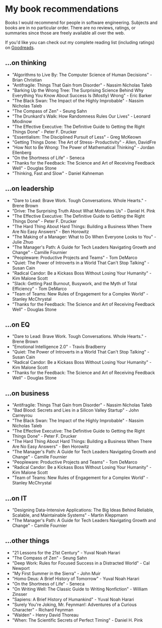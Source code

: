 # My book recommendations

Books I would recommend for people in software engineering. Subjects and books
are in no particular order. There are no reviews, ratings, or summaries since
those are freely available all over the web.

If you'd like you can check out my complete reading list (including ratings) on
[Goodreads](https://www.goodreads.com/user/show/73985773-eric-biven).

## ...on thinking

* "Algorithms to Live By: The Computer Science of Human Decisions" - Brian Christian
* "Antifragile: Things That Gain from Disorder" - Nassim Nicholas Taleb
* "Barking Up the Wrong Tree: The Surprising Science Behind Why Everything You Know About Success Is (Mostly) Wrong" - Eric Barker
* "The Black Swan: The Impact of the Highly Improbable" - Nassim Nicholas Taleb
* "The Compass of Zen" - Seung Sahn
* "The Drunkard's Walk: How Randomness Rules Our Lives" - Leonard Mlodinow
* "The Effective Executive: The Definitive Guide to Getting the Right Things Done" - Peter F. Drucker
* "Essentialism: The Disciplined Pursuit of Less" - Greg McKeown
* "Getting Things Done: The Art of Stress- Productivity" - Allen, DavidFre
* "How Not to Be Wrong: The Power of Mathematical Thinking" - Jordan Ellenberg
* "On the Shortness of Life" - Seneca
* "Thanks for the Feedback: The Science and Art of Receiving Feedback Well" - Douglas Stone
* "Thinking, Fast and Slow" - Daniel Kahneman

## ...on leadership

* "Dare to Lead: Brave Work. Tough Conversations. Whole Hearts." - Brene Brown
* "Drive: The Surprising Truth About What Motivates Us" - Daniel H. Pink
* "The Effective Executive: The Definitive Guide to Getting the Right Things Done" - Peter F. Drucker
* "The Hard Thing About Hard Things: Building a Business When There Are No Easy Answers" - Ben Horowitz
* "The Making of a Manager: What to Do When Everyone Looks to You" - Julie Zhuo
* "The Manager's Path: A Guide for Tech Leaders Navigating Growth and Change" - Camille Fournier
* "Peopleware: Productive Projects and Teams" - Tom DeMarco
* "Quiet: The Power of Introverts in a World That Can't Stop Talking" - Susan Cain
* "Radical Candor: Be a Kickass Boss Without Losing Your Humanity" - Kim Malone Scott
* "Slack: Getting Past Burnout, Busywork, and the Myth of Total Efficiency" - Tom DeMarco
* "Team of Teams: New Rules of Engagement for a Complex World" - Stanley McChrystal
* "Thanks for the Feedback: The Science and Art of Receiving Feedback Well" - Douglas Stone

## ...on EQ

* "Dare to Lead: Brave Work. Tough Conversations. Whole Hearts." - Brene Brown
* "Emotional Intelligence 2.0" - Travis Bradberry
* "Quiet: The Power of Introverts in a World That Can't Stop Talking" - Susan Cain
* "Radical Candor: Be a Kickass Boss Without Losing Your Humanity" - Kim Malone Scott
* "Thanks for the Feedback: The Science and Art of Receiving Feedback Well" - Douglas Stone

## ...on business

* "Antifragile: Things That Gain from Disorder" - Nassim Nicholas Taleb
* "Bad Blood: Secrets and Lies in a Silicon Valley Startup" - John Carreyrou
* "The Black Swan: The Impact of the Highly Improbable" - Nassim Nicholas Taleb
* "The Effective Executive: The Definitive Guide to Getting the Right Things Done" - Peter F. Drucker
* "The Hard Thing About Hard Things: Building a Business When There Are No Easy Answers" - Ben Horowitz
* "The Manager's Path: A Guide for Tech Leaders Navigating Growth and Change" - Camille Fournier
* "Peopleware: Productive Projects and Teams" - Tom DeMarco
* "Radical Candor: Be a Kickass Boss Without Losing Your Humanity" - Kim Malone Scott
* "Team of Teams: New Rules of Engagement for a Complex World" - Stanley McChrystal

## ...on IT

* "Designing Data-Intensive Applications: The Big Ideas Behind Reliable, Scalable, and Maintainable Systems" - Martin Kleppmann
* "The Manager's Path: A Guide for Tech Leaders Navigating Growth and Change" - Camille Fournier

## ...other things

* "21 Lessons for the 21st Century" - Yuval Noah Harari
* "The Compass of Zen" - Seung Sahn
* "Deep Work: Rules for Focused Success in a Distracted World" - Cal Newport
* "My First Summer in the Sierra" - John Muir
* "Homo Deus: A Brief History of Tomorrow" - Yuval Noah Harari
* "On the Shortness of Life" - Seneca
* "On Writing Well: The Classic Guide to Writing Nonfiction" - William Zinsser
* "Sapiens: A Brief History of Humankind" - Yuval Noah Harari
* "Surely You're Joking, Mr. Feynman!: Adventures of a Curious Character" - Richard Feynman
* "Walden" - Henry David Thoreau
* "When: The Scientific Secrets of Perfect Timing" - Daniel H. Pink
